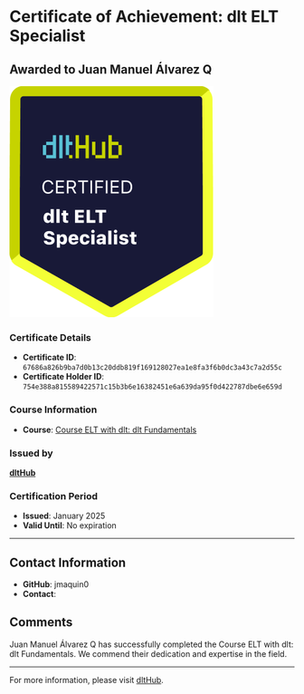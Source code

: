 
# Certificate of Achievement: dlt ELT Specialist

## Awarded to **Juan Manuel Álvarez Q**

![Course Image](../badges/dlt_ELT_specialist.png)

### Certificate Details
- **Certificate ID**: `67686a826b9ba7d0b13c20ddb819f169128027ea1e8fa3f6b0dc3a43c7a2d55c`
- **Certificate Holder ID**: `754e388a815589422571c15b3b6e16382451e6a639da95f0d422787dbe6e659d`

### Course Information
- **Course**: [Course ELT with dlt: dlt Fundamentals](https://github.com/dlt-hub/dlthub-education/tree/main/courses/dlt_fundamentals_dec_2024)

### Issued by
[**dltHub**](https://dlthub.com/) 

### Certification Period
- **Issued**: January 2025
- **Valid Until**: No expiration

---

## Contact Information
- **GitHub**: jmaquin0
- **Contact**: 

## Comments
Juan Manuel Álvarez Q has successfully completed the Course ELT with dlt: dlt Fundamentals. We commend their dedication and expertise in the field.

---

For more information, please visit [dltHub](https://dlthub.com/).
    